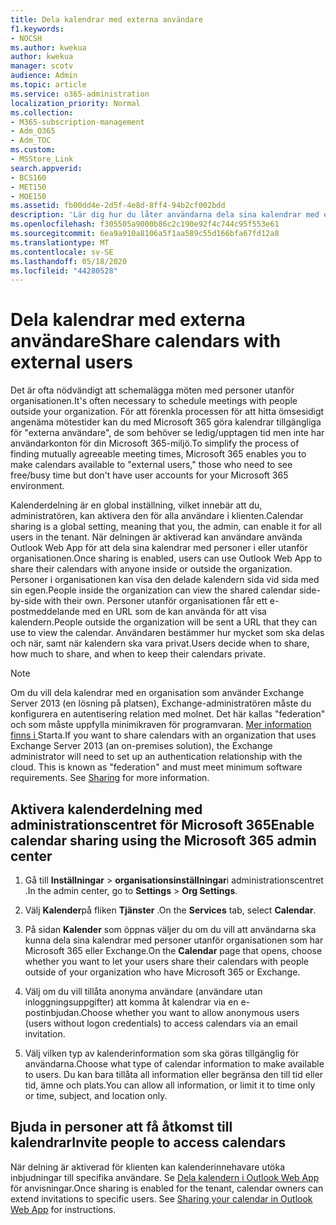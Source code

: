 ```yaml
---
title: Dela kalendrar med externa användare
f1.keywords:
- NOCSH
ms.author: kwekua
author: kwekua
manager: scotv
audience: Admin
ms.topic: article
ms.service: o365-administration
localization_priority: Normal
ms.collection:
- M365-subscription-management
- Adm_O365
- Adm_TOC
ms.custom:
- MSStore_Link
search.appverid:
- BCS160
- MET150
- MOE150
ms.assetid: fb00dd4e-2d5f-4e8d-8ff4-94b2cf002bdd
description: 'Lär dig hur du låter användarna dela sina kalendrar med externa användare för möten och avtalade tider. '
ms.openlocfilehash: f305505a9000b86c2c190e92f4c744c95f553e61
ms.sourcegitcommit: 6ea9a910a8106a5f1aa589c55d166bfa67fd12a8
ms.translationtype: MT
ms.contentlocale: sv-SE
ms.lasthandoff: 05/18/2020
ms.locfileid: "44280528"
---
```

# <a name="share-calendars-with-external-users"></a><span data-ttu-id="43a79-103">Dela kalendrar med externa användare</span><span class="sxs-lookup"><span data-stu-id="43a79-103">Share calendars with external users</span></span>

<span data-ttu-id="43a79-104">Det är ofta nödvändigt att schemalägga möten med personer utanför organisationen.</span><span class="sxs-lookup"><span data-stu-id="43a79-104">It's often necessary to schedule meetings with people outside your organization.</span></span> <span data-ttu-id="43a79-105">För att förenkla processen för att hitta ömsesidigt angenäma mötestider kan du med Microsoft 365 göra kalendrar tillgängliga för "externa användare", de som behöver se ledig/upptagen tid men inte har användarkonton för din Microsoft 365-miljö.</span><span class="sxs-lookup"><span data-stu-id="43a79-105">To simplify the process of finding mutually agreeable meeting times, Microsoft 365 enables you to make calendars available to "external users," those who need to see free/busy time but don't have user accounts for your Microsoft 365 environment.</span></span>
  
<span data-ttu-id="43a79-106">Kalenderdelning är en global inställning, vilket innebär att du, administratören, kan aktivera den för alla användare i klienten.</span><span class="sxs-lookup"><span data-stu-id="43a79-106">Calendar sharing is a global setting, meaning that you, the admin, can enable it for all users in the tenant.</span></span> <span data-ttu-id="43a79-107">När delningen är aktiverad kan användare använda Outlook Web App för att dela sina kalendrar med personer i eller utanför organisationen.</span><span class="sxs-lookup"><span data-stu-id="43a79-107">Once sharing is enabled, users can use Outlook Web App to share their calendars with anyone inside or outside the organization.</span></span> <span data-ttu-id="43a79-108">Personer i organisationen kan visa den delade kalendern sida vid sida med sin egen.</span><span class="sxs-lookup"><span data-stu-id="43a79-108">People inside the organization can view the shared calendar side-by-side with their own.</span></span> <span data-ttu-id="43a79-109">Personer utanför organisationen får ett e-postmeddelande med en URL som de kan använda för att visa kalendern.</span><span class="sxs-lookup"><span data-stu-id="43a79-109">People outside the organization will be sent a URL that they can use to view the calendar.</span></span> <span data-ttu-id="43a79-110">Användaren bestämmer hur mycket som ska delas och när, samt när kalendern ska vara privat.</span><span class="sxs-lookup"><span data-stu-id="43a79-110">Users decide when to share, how much to share, and when to keep their calendars private.</span></span>
  
> [!NOTE]
> <span data-ttu-id="43a79-p103">Om du vill dela kalendrar med en organisation som använder Exchange Server 2013 (en lösning på platsen), Exchange-administratören måste du konfigurera en autentisering relation med molnet. Det här kallas "federation" och som måste uppfylla minimikraven för programvaran. [Mer information finns i ](https://technet.microsoft.com/library/dd638083%28v=exchg.150%29.aspx) Starta.</span><span class="sxs-lookup"><span data-stu-id="43a79-p103">If you want to share calendars with an organization that uses Exchange Server 2013 (an on-premises solution), the Exchange administrator will need to set up an authentication relationship with the cloud. This is known as "federation" and must meet minimum software requirements. See [Sharing](https://technet.microsoft.com/library/dd638083%28v=exchg.150%29.aspx) for more information.</span></span> 
  
## <a name="enable-calendar-sharing-using-the-microsoft-365-admin-center"></a><span data-ttu-id="43a79-114">Aktivera kalenderdelning med administrationscentret för Microsoft 365</span><span class="sxs-lookup"><span data-stu-id="43a79-114">Enable calendar sharing using the Microsoft 365 admin center</span></span>

1. <span data-ttu-id="43a79-115">Gå till **Inställningar** \> **organisationsinställningar**i administrationscentret .</span><span class="sxs-lookup"><span data-stu-id="43a79-115">In the admin center, go to **Settings** \> **Org Settings**.</span></span> 
    
2. <span data-ttu-id="43a79-116">Välj **Kalender**på fliken **Tjänster** .</span><span class="sxs-lookup"><span data-stu-id="43a79-116">On the **Services** tab, select **Calendar**.</span></span>
  
3. <span data-ttu-id="43a79-117">På sidan **Kalender** som öppnas väljer du om du vill att användarna ska kunna dela sina kalendrar med personer utanför organisationen som har Microsoft 365 eller Exchange.</span><span class="sxs-lookup"><span data-stu-id="43a79-117">On the **Calendar** page that opens, choose whether you want to let your users share their calendars with people outside of your organization who have Microsoft 365 or Exchange.</span></span>
    
4. <span data-ttu-id="43a79-118">Välj om du vill tillåta anonyma användare (användare utan inloggningsuppgifter) att komma åt kalendrar via en e-postinbjudan.</span><span class="sxs-lookup"><span data-stu-id="43a79-118">Choose whether you want to allow anonymous users (users without logon credentials) to access calendars via an email invitation.</span></span>

5. <span data-ttu-id="43a79-119">Välj vilken typ av kalenderinformation som ska göras tillgänglig för användarna.</span><span class="sxs-lookup"><span data-stu-id="43a79-119">Choose what type of calendar information to make available to users.</span></span> <span data-ttu-id="43a79-120">Du kan bara tillåta all information eller begränsa den till tid eller tid, ämne och plats.</span><span class="sxs-lookup"><span data-stu-id="43a79-120">You can allow all information, or limit it to time only or time, subject, and location only.</span></span>

    
## <a name="invite-people-to-access-calendars"></a><span data-ttu-id="43a79-121">Bjuda in personer att få åtkomst till kalendrar</span><span class="sxs-lookup"><span data-stu-id="43a79-121">Invite people to access calendars</span></span>

<span data-ttu-id="43a79-p105">När delning är aktiverad för klienten kan kalenderinnehavare utöka inbjudningar till specifika användare. Se [Dela kalendern i Outlook Web App](https://support.office.com/article/7ecef8ae-139c-40d9-bae2-a23977ee58d5.aspx) för anvisningar.</span><span class="sxs-lookup"><span data-stu-id="43a79-p105">Once sharing is enabled for the tenant, calendar owners can extend invitations to specific users. See [Sharing your calendar in Outlook Web App](https://support.office.com/article/7ecef8ae-139c-40d9-bae2-a23977ee58d5.aspx) for instructions.</span></span> 
  
